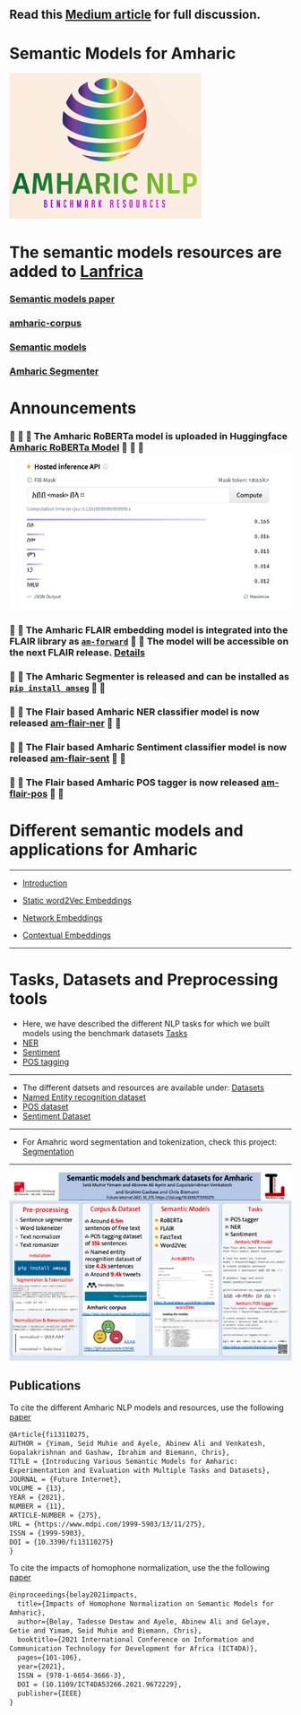 ## Read this [Medium article](https://medium.com/@seidymam/introducing-various-semantic-models-for-amharic-experimentation-and-evaluation-with-multiple-tasks-ef5c8ed063bc) for full discussion.
# Semantic Models for Amharic
 [![](logo.png)](https://github.com/uhh-lt/amharicmodels/)
 
 # The semantic models resources are added to [Lanfrica](https://lanfrica.com/)
 ### [Semantic models paper](https://lanfrica.com/record/introducing-various-semantic-models-for-amharic-experimentation-and-evaluation-with-multiple-tasks-and-datasets)
 ### [amharic-corpus](https://lanfrica.com/record/amharic-corpus)
 ### [Semantic models](https://lanfrica.com/record/semantic-models-for-amharic)
### [Amharic Segmenter](https://lanfrica.com/record/amharic-segmenter-and-tokenizer)

# Announcements 

###  :tada: :tada:  :tada: The Amharic RoBERTa model is uploaded in Huggingface [Amharic RoBERTa Model](https://huggingface.co/uhhlt/am-roberta) :tada: :tada: :tada:  [![](images/am-roberta.png)](https://huggingface.co/uhhlt/am-roberta)

###  :tada: :tada:  The Amharic FLAIR embedding model is integrated into the FLAIR library as [`am-forward`](https://github.com/flairNLP/flair/pull/2497) :tada: :tada:  The model will be accessible on the next FLAIR release. [Details](https://github.com/flairNLP/flair/blob/master/resources/docs/embeddings/FLAIR_EMBEDDINGS.md)

###  :tada: :tada:  The Amharic Segmenter is released and can be installed as [`pip install amseg`](https://pypi.org/project/amseg/) :tada: :tada: 

###  :tada: :tada:  The Flair based Amharic NER classifier model is now released [am-flair-ner](https://github.com/uhh-lt/amharicmodels/wiki/NLP-Tasks#ner) :tada: :tada: 

###  :tada: :tada:  The Flair based Amharic Sentiment classifier model is now released [am-flair-sent](https://github.com/uhh-lt/amharicmodels/wiki/NLP-Tasks#sentiment) :tada: :tada: 

###  :tada: :tada:  The Flair based Amharic POS tagger is now released [am-flair-pos](https://github.com/uhh-lt/amharicmodels/wiki/NLP-Tasks#pos-tagging) :tada: :tada: 



# Different semantic models and applications for Amharic
----
* [Introduction](https://github.com/uhh-lt/amharicmodels/wiki/home) 

* [Static word2Vec Embeddings](https://github.com/uhh-lt/amharicmodels/wiki/Static-Models)

* [Network Embeddings](https://github.com/uhh-lt/amharicmodels/wiki/Network-Embedding)

* [Contextual Embeddings](https://github.com/uhh-lt/amharicmodels/wiki/contextual)


----
# Tasks, Datasets and Preprocessing tools
* Here, we have described the different NLP tasks for which we built models using the benchmark datasets [Tasks](https://github.com/uhh-lt/amharicmodels/wiki/NLP-Tasks)
* [NER](https://github.com/uhh-lt/amharicmodels/wiki/NLP-Tasks#ner)
* [Sentiment](https://github.com/uhh-lt/amharicmodels/wiki/NLP-Tasks#sentiment)
* [POS tagging](https://github.com/uhh-lt/amharicmodels/wiki/NLP-Tasks#pos-tagging)
----
* The different datsets and resources are available under: [Datasets](https://github.com/uhh-lt/amharicmodels/wiki/Datasets)
* [Named Entity recognition dataset](https://github.com/uhh-lt/amharicmodels/wiki/Datasets#named-entity-recognition)
* [POS dataset](https://github.com/uhh-lt/amharicmodels/wiki/Datasets#named-entity-recognition)
* [Sentiment Dataset](https://github.com/uhh-lt/amharicmodels/wiki/Datasets#named-entity-recognition)
---

* For Amahric word segmentation and tokenization, check this project: [Segmentation](https://github.com/uhh-lt/amharicprocessor)
----

[![](./images/semantic_models_Amharic_poster.png)](https://medium.com/@seidymam/introducing-various-semantic-models-for-amharic-experimentation-and-evaluation-with-multiple-tasks-ef5c8ed063bc)

## Publications

To cite the different Amharic NLP models and resources, use the following [paper](https://www.mdpi.com/1999-5903/13/11/275)

```
@Article{fi13110275,
AUTHOR = {Yimam, Seid Muhie and Ayele, Abinew Ali and Venkatesh, Gopalakrishnan and Gashaw, Ibrahim and Biemann, Chris},
TITLE = {Introducing Various Semantic Models for Amharic: Experimentation and Evaluation with Multiple Tasks and Datasets},
JOURNAL = {Future Internet},
VOLUME = {13},
YEAR = {2021},
NUMBER = {11},
ARTICLE-NUMBER = {275},
URL = {https://www.mdpi.com/1999-5903/13/11/275},
ISSN = {1999-5903},
DOI = {10.3390/fi13110275}
}

```


To cite the impacts of homophone normalization, use the the following [paper](https://www.inf.uni-hamburg.de/en/inst/ab/lt/publications/2021-belayetal-ict4da-amharicnorm.pdf)

```
@inproceedings{belay2021impacts,
  title={Impacts of Homophone Normalization on Semantic Models for Amharic},
  author={Belay, Tadesse Destaw and Ayele, Abinew Ali and Gelaye, Getie and Yimam, Seid Muhie and Biemann, Chris},
  booktitle={2021 International Conference on Information and Communication Technology for Development for Africa (ICT4DA)},
  pages={101-106},
  year={2021},
  ISSN = {978-1-6654-3666-3},
  DOI = (10.1109/ICT4DA53266.2021.9672229},
  publisher={IEEE}
}

```
